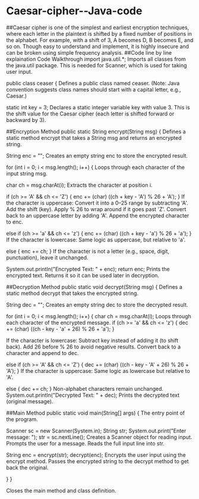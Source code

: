 # Caesar-cipher--Java-code
##Caesar cipher is one of the simplest and earliest encryption techniques, where each letter in the plaintext is shifted by a fixed number of positions in the alphabet. For example, with a shift of 3, A becomes D, B becomes E, and so on. Though easy to understand and implement, it is highly insecure and can be broken using simple frequency analysis.
##Code line by line explaination
Code Walkthrough
import java.util.*;
Imports all classes from the java.util package.
This is needed for Scanner, which is used for taking user input.

public class ceaser {
Defines a public class named ceaser.
(Note: Java convention suggests class names should start with a capital letter, e.g., Caesar.)

static int key = 3;
Declares a static integer variable key with value 3.
This is the shift value for the Caesar cipher (each letter is shifted forward or backward by 3).

##Encryption Method
public static String encrypt(String msg) {
Defines a static method encrypt that takes a String msg and returns an encrypted string.

String enc = "";
Creates an empty string enc to store the encrypted result.

for (int i = 0; i < msg.length(); i++) {
Loops through each character of the input string msg.

char ch = msg.charAt(i);
Extracts the character at position i.

if (ch >= 'A' && ch <= 'Z') {
    enc += (char) ((ch + key - 'A') % 26 + 'A');
}
If the character is uppercase:
Convert it into a 0–25 range by subtracting 'A'.
Add the shift (key).
Apply % 26 to wrap around if it goes past 'Z'.
Convert back to an uppercase letter by adding 'A'.
Append the encrypted character to enc.

else if (ch >= 'a' && ch <= 'z') {
    enc += (char) ((ch + key - 'a') % 26 + 'a');
}
If the character is lowercase:
Same logic as uppercase, but relative to 'a'.

else {
    enc += ch;
}
If the character is not a letter (e.g., space, digit, punctuation), leave it unchanged.

System.out.println("Encrypted Text: " + enc);
return enc;
Prints the encrypted text.
Returns it so it can be used later in decryption.

##Decryption Method
public static void decrypt(String msg) {
Defines a static method decrypt that takes the encrypted string.

String dec = "";
Creates an empty string dec to store the decrypted result.

for (int i = 0; i < msg.length(); i++) {
    char ch = msg.charAt(i);
Loops through each character of the encrypted message.
if (ch >= 'a' && ch <= 'z') {
    dec += (char) ((ch - key - 'a' + 26) % 26 + 'a');
}

If the character is lowercase:
Subtract key instead of adding it (to shift back).
Add 26 before % 26 to avoid negative results.
Convert back to a character and append to dec.

else if (ch >= 'A' && ch <= 'Z') {
    dec += (char) ((ch - key - 'A' + 26) % 26 + 'A');
}
If the character is uppercase:
Same logic as lowercase but relative to 'A'.

else {
    dec += ch;
}
Non-alphabet characters remain unchanged.
System.out.println("Decrypted Text: " + dec);
Prints the decrypted text (original message).

##Main Method
public static void main(String[] args) {
The entry point of the program.

Scanner sc = new Scanner(System.in);
String str;
System.out.print("Enter message: ");
str = sc.nextLine();
Creates a Scanner object for reading input.
Prompts the user for a message.
Reads the full input line into str.

String enc = encrypt(str);
decrypt(enc);
Encrypts the user input using the encrypt method.
Passes the encrypted string to the decrypt method to get back the original.

}
}


Closes the main method and class definition.
